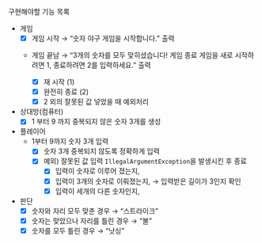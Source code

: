 구현해야할 기능 목록

- 게임
    - [x]  게임 시작 → “숫자 야구 게임을 시작합니다.” 출력
    - 게임 끝남
        → “3개의 숫자를 모두 맞히셨습니다! 게임 종료
        게임을 새로 시작하려면 1, 종료하려면 2를 입력하세요.” 출력
        
        - [x]  재 시작 (1)
        - [x]  완전히 종료 (2)
        - [x]  2 외의 잘못된 값 넣었을 때 예외처리
- 상대방(컴퓨터)
    - [x]  1 부터 9 까지 중복되지 않은 숫자 3개를 생성
- 플레이어
    - 1부터 9까지 숫자 3개 입력
        - [x]  숫자 3개 중복되지 않도록 정확하게 입력
        - [x]  예외) 잘못된 값 입력 `IllegalArgumentException`을 발생시킨 후  종료
            - [x]  입력이 숫자로 이루어 졌는지,
            - [x]  입력이 3개의 숫자로 이뤄졌는지, → 입력받은 길이가 3인지 확인
            - [x]  입력이 세개의 다른 숫자인지,
- 판단
    - [x]  숫자와 자리 모두 맞춘 경우 → “스트라이크”
    - [x]  숫자는 맞았으나 자리를 틀린 경우 → “볼”
    - [x]  숫자를 모두 틀린 경우 → “낫싱”
